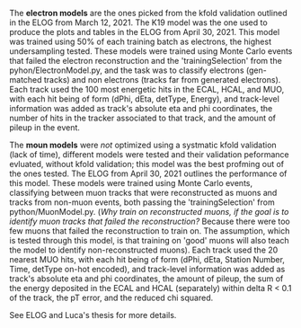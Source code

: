 The **electron models** are the ones picked from the kfold validation outlined in the ELOG from March 12, 2021.
The K19 model was the one used to produce the plots and tables in the ELOG from April 30, 2021. This model was trained using 50% of each training batch as electrons, the highest undersampling tested.
These models were trained using Monte Carlo events that failed the electron reconstruction and the 'trainingSelection' from the pyhon/ElectronModel.py, and the task
was to classify electrons (gen-matched tracks) and non electrons (tracks far from generated electrons).
Each track used the 100 most energetic hits in the ECAL, HCAL, and MUO, with each hit being of form (dPhi, dEta, detType, Energy), and track-level information was added as track's absolute eta and phi coordinates, the number of hits in the tracker associated to that track, and the amount of pileup in the event.

The **moun models** were _not_ optimized using a systmatic kfold validation (lack of time), different models were tested and their validation peformance evluated, without
kfold validation; this model was the best profming out of the ones tested. The ELOG from April 30, 2021 outlines the performance of this model.
These models were trained using Monte Carlo events, classifying between muon tracks that were reconstructed as muons and tracks from non-muon events, both passing the 'trainingSelection' from python/MuonModel.py.
(_Why train on reconstructed muons, if the goal is to identify muon tracks that failed the reconstruction?_
Because there were too few muons that failed the reconstruction to train on. The assumption, which is tested through this model, is that training on 'good' muons
will also teach the model to identify non-reconstructed muons).
Each track used the 20 nearest MUO hits, with each hit being of form (dPhi, dEta, Station Number, Time, detType on-hot encoded), and track-level information was added as track's absolute eta and phi coordinates, the amount of pileup, the sum of the energy deposited in the ECAL and HCAL (separately) within delta R < 0.1 of the track, the pT error, and the reduced chi squared.

See ELOG and Luca's thesis for more details.
